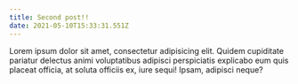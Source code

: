 ```yaml
---
title: Second post!!
date: 2021-05-10T15:33:31.551Z
---
```

Lorem ipsum dolor sit amet, consectetur adipisicing elit. Quidem cupiditate pariatur delectus animi voluptatibus adipisci perspiciatis explicabo eum quis placeat officia, at soluta officiis ex, iure sequi! Ipsam, adipisci neque?